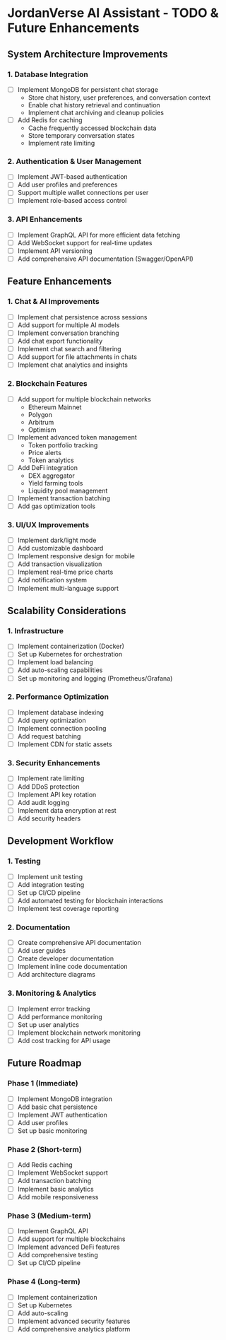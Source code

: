 # JordanVerse AI Assistant - TODO & Future Enhancements

## System Architecture Improvements

### 1. Database Integration

- [ ] Implement MongoDB for persistent chat storage
  - Store chat history, user preferences, and conversation context
  - Enable chat history retrieval and continuation
  - Implement chat archiving and cleanup policies
- [ ] Add Redis for caching
  - Cache frequently accessed blockchain data
  - Store temporary conversation states
  - Implement rate limiting

### 2. Authentication & User Management

- [ ] Implement JWT-based authentication
- [ ] Add user profiles and preferences
- [ ] Support multiple wallet connections per user
- [ ] Implement role-based access control

### 3. API Enhancements

- [ ] Implement GraphQL API for more efficient data fetching
- [ ] Add WebSocket support for real-time updates
- [ ] Implement API versioning
- [ ] Add comprehensive API documentation (Swagger/OpenAPI)

## Feature Enhancements

### 1. Chat & AI Improvements

- [ ] Implement chat persistence across sessions
- [ ] Add support for multiple AI models
- [ ] Implement conversation branching
- [ ] Add chat export functionality
- [ ] Implement chat search and filtering
- [ ] Add support for file attachments in chats
- [ ] Implement chat analytics and insights

### 2. Blockchain Features

- [ ] Add support for multiple blockchain networks
  - Ethereum Mainnet
  - Polygon
  - Arbitrum
  - Optimism
- [ ] Implement advanced token management
  - Token portfolio tracking
  - Price alerts
  - Token analytics
- [ ] Add DeFi integration
  - DEX aggregator
  - Yield farming tools
  - Liquidity pool management
- [ ] Implement transaction batching
- [ ] Add gas optimization tools

### 3. UI/UX Improvements

- [ ] Implement dark/light mode
- [ ] Add customizable dashboard
- [ ] Implement responsive design for mobile
- [ ] Add transaction visualization
- [ ] Implement real-time price charts
- [ ] Add notification system
- [ ] Implement multi-language support

## Scalability Considerations

### 1. Infrastructure

- [ ] Implement containerization (Docker)
- [ ] Set up Kubernetes for orchestration
- [ ] Implement load balancing
- [ ] Add auto-scaling capabilities
- [ ] Set up monitoring and logging (Prometheus/Grafana)

### 2. Performance Optimization

- [ ] Implement database indexing
- [ ] Add query optimization
- [ ] Implement connection pooling
- [ ] Add request batching
- [ ] Implement CDN for static assets

### 3. Security Enhancements

- [ ] Implement rate limiting
- [ ] Add DDoS protection
- [ ] Implement API key rotation
- [ ] Add audit logging
- [ ] Implement data encryption at rest
- [ ] Add security headers

## Development Workflow

### 1. Testing

- [ ] Implement unit testing
- [ ] Add integration testing
- [ ] Set up CI/CD pipeline
- [ ] Add automated testing for blockchain interactions
- [ ] Implement test coverage reporting

### 2. Documentation

- [ ] Create comprehensive API documentation
- [ ] Add user guides
- [ ] Create developer documentation
- [ ] Implement inline code documentation
- [ ] Add architecture diagrams

### 3. Monitoring & Analytics

- [ ] Implement error tracking
- [ ] Add performance monitoring
- [ ] Set up user analytics
- [ ] Implement blockchain network monitoring
- [ ] Add cost tracking for API usage

## Future Roadmap

### Phase 1 (Immediate)

- [ ] Implement MongoDB integration
- [ ] Add basic chat persistence
- [ ] Implement JWT authentication
- [ ] Add user profiles
- [ ] Set up basic monitoring

### Phase 2 (Short-term)

- [ ] Add Redis caching
- [ ] Implement WebSocket support
- [ ] Add transaction batching
- [ ] Implement basic analytics
- [ ] Add mobile responsiveness

### Phase 3 (Medium-term)

- [ ] Implement GraphQL API
- [ ] Add support for multiple blockchains
- [ ] Implement advanced DeFi features
- [ ] Add comprehensive testing
- [ ] Set up CI/CD pipeline

### Phase 4 (Long-term)

- [ ] Implement containerization
- [ ] Set up Kubernetes
- [ ] Add auto-scaling
- [ ] Implement advanced security features
- [ ] Add comprehensive analytics platform 